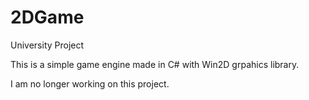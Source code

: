 # 2DGame
University Project

This is a simple game engine made in C# with Win2D grpahics library.

I am no longer working on this project.
